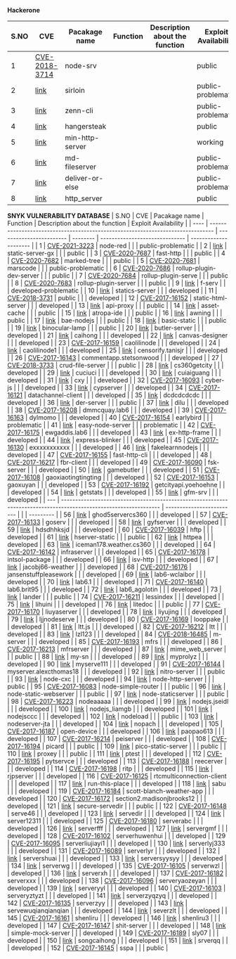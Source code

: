 **Hackerone**

| S.NO | CVE                                                                           | Pacakage name   | Function | Description about the function | Exploit Availability |
| ---- | ----------------------------------------------------------------------------- | --------------- | -------- | ------------------------------ | -------------------- |
| 1    | [CVE-2018-3714](https://cve.mitre.org/cgi-bin/cvename.cgi?name=CVE-2018-3714) | node-srv        |          |                                | public               |
| 2    | [link](https://hackerone.com/reports/790623)                                  | sirloin         |          |                                | public-problematic   |
| 3    | [link](https://hackerone.com/reports/993975)                                  | zenn-cli        |          |                                | public-problematic   |
| 4    | [link](https://hackerone.com/reports/790873)                                  | hangersteak     |          |                                | public               |
| 5    | [link](https://hackerone.com/reports/569891)                                  | min-http-server |          |                                | working              |
| 6    | [link](https://hackerone.com/reports/509697)                                  | md-fileserver   |          |                                | public-problematic   |
| 7    | [link](https://hackerone.com/reports/507310)                                  | deliver-or-else |          |                                | public-problematic   |
| 8    | [link](https://hackerone.com/reports/692262)                                  | http\_server    |          |                                | public               |


**SNYK VULNERABILITY DATABASE**
| S.NO | CVE                                                                             | Pacakage name            | Function | Description about the function | Exploit Availability  |
| ---- | ------------------------------------------------------------------------------- | ------------------------ | -------- | ------------------------------ | --------------------- |
| 1    | [CVE-2021-3223](https://cve.mitre.org/cgi-bin/cvename.cgi?name=CVE-2021-3223)   | node-red                 |          |                                | public-problematic    |
| 2    | [link](https://snyk.io/vuln/SNYK-JS-STATICSERVERGX-609517)                      | static-server-gx         |          |                                | public                |
| 3    | [CVE-2020-7687](https://cve.mitre.org/cgi-bin/cvename.cgi?name=CVE-2020-7687)   | fast-http                |          |                                | public                |
| 4    | [CVE-2020-7682](https://cve.mitre.org/cgi-bin/cvename.cgi?name=CVE-2020-7682)   | marked-tree              |          |                                | public                |
| 5    | [CVE-2020-7681](https://cve.mitre.org/cgi-bin/cvename.cgi?name=CVE-2020-7681)   | marscode                 |          |                                | public-problematic    |
| 6    | [CVE-2020-7686](https://cve.mitre.org/cgi-bin/cvename.cgi?name=CVE-2020-7686)   | rollup-plugin-dev-server |          |                                | public                |
| 7    | [CVE-2020-7684](https://cve.mitre.org/cgi-bin/cvename.cgi?name=CVE-2020-7684)   | rollup-plugin-serve      |          |                                | public                |
| 8    | [CVE-2020-7683](https://cve.mitre.org/cgi-bin/cvename.cgi?name=CVE-2020-7683)   | rollup-plugin-server     |          |                                | public                |
| 9    | [link](https://snyk.io/vuln/SNYK-JS-FSERV-480393)                               | f-serv                   |          |                                | developed-problematic |
| 10   | [link](https://snyk.io/vuln/SNYK-JS-STATICSSERVER-174119)                       | statics-server           |          |                                | developed             |
| 11   | [CVE-2018-3731](https://cve.mitre.org/cgi-bin/cvename.cgi?name=CVE-2018-3731)   | public                   |          |                                | developed             |
| 12   | [CVE-2017-16152](https://cve.mitre.org/cgi-bin/cvename.cgi?name=CVE-2017-16152) | static-html-server       |          |                                | developed             |
| 13   | [link](https://snyk.io/vuln/npm:api-proxy:20180226)                             | api-proxy                |          |                                | public                |
| 14   | [link](https://snyk.io/vuln/npm:asset-cache:20180226)                           | asset-cache              |          |                                | public                |
| 15   | [link](https://snyk.io/vuln/npm:atropa-ide:20180226)                            | atropa-ide               |          |                                | public                |
| 16   | [link](https://snyk.io/vuln/npm:awning:20180226)                                | awning                   |          |                                | public                |
| 17 | [link](https://snyk.io/vuln/npm:bae-nodejs:20180226)                                                        | bae-nodejs             |  |  | public      |
| 18 | [link](https://snyk.io/vuln/npm:basic-static:20180226)                                                      | basic-static           |  |  | public      |
| 19 | [link](https://github.com/JacksonGL/NPM-Vuln-PoC/blob/master/directory-traversal/binocular-lamp/test.js)    | binocular-lamp         |  |  | public      |
| 20 | [link](https://snyk.io/vuln/npm:butler-server:20180226)                                                     | butler-server          |  |  | developed   |
| 21 | [link](https://snyk.io/vuln/npm:caihong:20180226)                                                           | caihong                |  |  | developed   |
| 22 | [link](https://snyk.io/vuln/npm:canvas-designer:20180226)                                                   | canvas-designer        |  |  | developed   |
| 23 | [CVE-2017-16159](https://cve.mitre.org/cgi-bin/cvename.cgi?name=CVE-2017-16159)                             | caolilinode            |  |  | developed   |
| 24 | [link](https://snyk.io/vuln/npm:caolilinode1:20180226)                                                      | caolilinode1           |  |  | developed   |
| 25 | [link](https://github.com/JacksonGL/NPM-Vuln-PoC/blob/master/directory-traversal/censorify.tanisjr/test.js) | censorify.tanisjr      |  |  | developed   |
| 26 | [CVE-2017-16143](https://cve.mitre.org/cgi-bin/cvename.cgi?name=CVE-2017-16143)                             | commentapp.stetsonwood |  |  | developed   |
| 27 | [CVE-2018-3733](https://cve.mitre.org/cgi-bin/cvename.cgi?name=CVE-2018-3733)                               | crud-file-server       |  |  | public      |
| 28 | [link](https://snyk.io/vuln/npm:cs360getcity:20180306)                                                      | cs360getcity           |  |  | developed   |
| 29 | [link](https://github.com/advisories/GHSA-w3cg-6577-wx9f)                                                   | cuciuci                |  |  | developed   |
| 30 | [link](https://snyk.io/vuln/npm:cuiaiguang:20180226)                                                        | cuiaiguang             |  |  | developed   |
| 31 | [link](https://snyk.io/vuln/npm:cxy:20170730)                                                               | cxy                    |  |  | developed   |
| 32 | [CVE-2017-16093](https://cve.mitre.org/cgi-bin/cvename.cgi?name=CVE-2017-16093)                             | cyber-js               |  |  | developed   |
| 33 | [link](https://github.com/advisories/GHSA-m69q-pmxg-vqch)                                                   | cypserver              |  |  | developed   |
| 34 | [CVE-2017-16121](https://cve.mitre.org/cgi-bin/cvename.cgi?name=CVE-2017-16121)                             | datachannel-client     |  |  | developed   |
| 35 | [link](https://github.com/advisories/GHSA-8vmc-g99q-xj94)                                                   | dcdcdcdcdc             |  |  | developed   |
| 36 | [link](https://snyk.io/vuln/npm:der-server:20180226)                                                        | der-server             |  |  | public      |
| 37 | [link](https://snyk.io/vuln/npm:dilu:20180226)                                                              | dilu                   |  |  | developed   |
| 38 | [CVE-2017-16208](https://cve.mitre.org/cgi-bin/cvename.cgi?name=CVE-2017-16208)                             | dmmcquay.lab6          |  |  | developed   |
| 39 | [CVE-2017-16163](https://cve.mitre.org/cgi-bin/cvename.cgi?name=CVE-2017-16163)                             | dylmomo                |  |  | developed   |
| 40 | [CVE-2017-16154](https://cve.mitre.org/cgi-bin/cvename.cgi?name=CVE-2017-16154)                             | earlybird              |  |  | problematic |
| 41 | [link](https://github.com/JacksonGL/NPM-Vuln-PoC/blob/master/directory-traversal/easy-node-server/test.js)  | easy-node-server       |  |  | problematic |
| 42 | [CVE-2017-16175](https://cve.mitre.org/cgi-bin/cvename.cgi?name=CVE-2017-16175)                             | ewgaddis.lab6          |  |  | developed   |
| 43 | [link](https://snyk.io/vuln/npm:ex-http-frame:20180226)                                                     | ex-http-frame          |  |  | developed   |
| 44 | [link](https://snyk.io/vuln/npm:express-blinker:20180226)                                                   | express-blinker        |  |  | developed   |
| 45 | [CVE-2017-16130](https://cve.mitre.org/cgi-bin/cvename.cgi?name=CVE-2017-16130)                             | exxxxxxxxxxx           |  |  | developed   |
| 46 | [link](https://snyk.io/vuln/npm:fakelearnnodejs:20180226)                                                   | fakelearnnodejs        |  |  | developed   |
| 47 | [CVE-2017-16155](https://cve.mitre.org/cgi-bin/cvename.cgi?name=CVE-2017-16155)                             | fast-http-cli          |  |  | developed   |
| 48 | [CVE-2017-16217](https://cve.mitre.org/cgi-bin/cvename.cgi?name=CVE-2017-16217)                             | fbr-client             |  |  | developed   |
| 49 | [CVE-2017-16090](https://cve.mitre.org/cgi-bin/cvename.cgi?name=CVE-2017-16090)                             | fsk-server             |  |  | developed   |
| 50 | [link](https://snyk.io/vuln/npm:gamebutler:20180226)                                                        | gamebutler             |  |  | developed   |
| 51 | [CVE-2017-16108](https://cve.mitre.org/cgi-bin/cvename.cgi?name=CVE-2017-16108)                             | gaoxiaotingtingting    |  |  | developed   |
| 52 | [CVE-2017-16153](https://cve.mitre.org/cgi-bin/cvename.cgi?name=CVE-2017-16153)                             | gaoxuyan               |  |  | developed   |
| 53 | [CVE-2017-16192](https://cve.mitre.org/cgi-bin/cvename.cgi?name=CVE-2017-16192)                             | getcityapi.yoehoehne   |  |  | developed   |
| 54 | [link](https://github.com/JacksonGL/NPM-Vuln-PoC/tree/master/directory-traversal/getstats)                  | getstats               |  |  | developed   |
| 55  | [link](https://snyk.io/vuln/npm:gfm-srv:20180226)                                                                 | gfm-srv                   |  |  | developed |
| --- | ----------------------------------------------------------------------------------------------------------------- | ------------------------- |  |  | --------- |
| 56  | [link](https://github.com/JacksonGL/NPM-Vuln-PoC/blob/master/directory-traversal/ghod5servercs360/test.js)        | ghod5servercs360          |  |  | developed |
| 57  | [CVE-2017-16133](https://cve.mitre.org/cgi-bin/cvename.cgi?name=CVE-2017-16133)                                   | goserv                    |  |  | developed |
| 58  | [link](https://github.com/JacksonGL/NPM-Vuln-PoC/blob/master/directory-traversal/gyfserver/test.js)               | gyfserver                 |  |  | developed |
| 59  | [link](https://snyk.io/vuln/npm:hdsdhhksjd:20180315)                                                              | hdsdhhksjd                |  |  | developed |
| 60  | [CVE-2017-16039](https://cve.mitre.org/cgi-bin/cvename.cgi?name=CVE-2017-16039)                                   | hftp                      |  |  | developed |
| 61  | [link](https://snyk.io/vuln/npm:hserver-static:20180226)                                                          | hserver-static            |  |  | public    |
| 62  | [link](https://github.com/JacksonGL/NPM-Vuln-PoC/blob/master/directory-traversal/httpea/test.js)                  | httpea                    |  |  | developed |
| 63  | [link](https://github.com/JacksonGL/NPM-Vuln-PoC/blob/master/directory-traversal/iceman178.weather.cs360/test.js) | iceman178.weather.cs360   |  |  | developed |
| 64  | [CVE-2017-16142](https://cve.mitre.org/cgi-bin/cvename.cgi?name=CVE-2017-16142)                                   | infraserver               |  |  | developed |
| 65  | [CVE-2017-16178](https://cve.mitre.org/cgi-bin/cvename.cgi?name=CVE-2017-16178)                                   | intsol-package            |  |  | developed |
| 66  | [link](https://github.com/JacksonGL/NPM-Vuln-PoC/blob/master/directory-traversal/isv-http/test.js)                | isv-http                  |  |  | developed |
| 67  | [link](https://snyk.io/vuln/npm:jacobj66-weather:20180315)                                                        | jacobj66-weather          |  |  | developed |
| 68  | [CVE-2017-16176](https://cve.mitre.org/cgi-bin/cvename.cgi?name=CVE-2017-16176)                                   | jansenstuffpleasework     |  |  | developed |
| 69  | [link](https://snyk.io/vuln/npm:lab6-wclaibor:20180226)                                                           | lab6-wclaibor             |  |  | developed |
| 70  | [link](https://snyk.io/vuln/npm:lab6.1:20180226)                                                                  | lab6.1                    |  |  | developed |
| 71  | [CVE-2017-16140](https://cve.mitre.org/cgi-bin/cvename.cgi?name=CVE-2017-16140)                                   | lab6.brit95               |  |  | developed |
| 72  | [link](https://snyk.io/vuln/npm:lab6_agolotin:20180315)                                                           | lab6\_agolotin            |  |  | developed |
| 73  | [link](https://github.com/JacksonGL/NPM-Vuln-PoC/blob/master/directory-traversal/lander/test.js)                  | lander                    |  |  | public    |
| 74  | [CVE-2017-16211](https://cve.mitre.org/cgi-bin/cvename.cgi?name=CVE-2017-16211)                                   | lessindex                 |  |  | developed |
| 75  | [link](https://snyk.io/vuln/npm:lihuini:20170730)                                                                 | lihuini                   |  |  | developed |
| 76  | [link](https://snyk.io/vuln/npm:litedoc:20180226)                                                                 | litedoc                   |  |  | public    |
| 77  | [CVE-2017-16170](https://cve.mitre.org/cgi-bin/cvename.cgi?name=CVE-2017-16170)                                   | liuyaserver               |  |  | developed |
| 78  | [link](https://github.com/advisories/GHSA-m3j9-p4x2-97q6)                                                         | liyujing                  |  |  | developed |
| 79  | [link](https://snyk.io/vuln/npm:ljjnodeserve:20171006)                                                            | ljjnodeserve              |  |  | developed |
| 80  | [CVE-2017-16169](https://cve.mitre.org/cgi-bin/cvename.cgi?name=CVE-2017-16169)                                   | looppake                  |  |  | developed |
| 81  | [link](https://snyk.io/vuln/npm:ltt.js:20170503)                                                                  | ltt.js                    |  |  | developed |
| 82  | [CVE-2017-16212](https://cve.mitre.org/cgi-bin/cvename.cgi?name=CVE-2017-16212)                                   | ltt                       |  |  | developed |
| 83  | [link](https://github.com/JacksonGL/NPM-Vuln-PoC/blob/master/directory-traversal/lzl123/test.js)                  | lzl123                    |  |  | developed |
| 84  | [CVE-2018-16485](https://cve.mitre.org/cgi-bin/cvename.cgi?name=CVE-2018-16485)                                   | m-server                  |  |  | developed |
| 85  | [CVE-2017-16193](https://cve.mitre.org/cgi-bin/cvename.cgi?name=CVE-2017-16193)                                   | mfrs                      |  |  | developed |
| 86  | [CVE-2017-16213](https://cve.mitre.org/cgi-bin/cvename.cgi?name=CVE-2017-16213)                                   | mfrserver                 |  |  | developed |
| 87  | [link](https://snyk.io/vuln/npm:mime_web_server:20180226)                                                         | mime\_web\_server         |  |  | public    |
| 88  | [link](https://snyk.io/vuln/npm:my-sn:20180226)                                                                   | my-sn                     |  |  | developed |
| 89  | [link](https://github.com/JacksonGL/NPM-Vuln-PoC/blob/master/directory-traversal/myprolyz/test.js)                | myprolyz                  |  |  | developed |
| 90  | [link](https://github.com/JacksonGL/NPM-Vuln-PoC/blob/master/directory-traversal/myserve111/test.js)              | myserve111                |  |  | developed |
| 91  | [CVE-2017-16144](https://cve.mitre.org/cgi-bin/cvename.cgi?name=CVE-2017-16144)                                   | myserver.alexcthomas18    |  |  | developed |
| 92  | [link](https://snyk.io/vuln/npm:nitro-server:20180226)                                                            | nitro-server              |  |  | public    |
| 93  | [link](https://snyk.io/vuln/npm:node-cxc:20180226)                                                                | node-cxc                  |  |  | developed |
| 94  | [link](https://snyk.io/vuln/npm:node-http-server:20180226)                                                        | node-http-server          |  |  | public    |
| 95  | [CVE-2017-16083](https://cve.mitre.org/cgi-bin/cvename.cgi?name=CVE-2017-16083)                                   | node-simple-router        |  |  | public    |
| 96  | [link](https://github.com/JacksonGL/NPM-Vuln-PoC/blob/master/directory-traversal/node-static-webserver/test.js)   | node-static-webserver     |  |  | public    |
| 97  | [link](https://github.com/JacksonGL/NPM-Vuln-PoC/blob/master/directory-traversal/node-staticserver/test.js)       | node-staticserver         |  |  | public    |
| 98  | [CVE-2017-16223](https://cve.mitre.org/cgi-bin/cvename.cgi?name=CVE-2017-16223)                                   | nodeaaaaa                 |  |  | developed |
| 99  | [link](https://snyk.io/vuln/npm:nodejs.jseidl:20170910)                                                           | nodejs.jseidl             |  |  | developed |
| 100 | [link](https://snyk.io/vuln/npm:nodejs_liamgb:20180315)                                                           | nodejs\_liamgb            |  |  | developed |
| 101 | [link](https://github.com/JacksonGL/NPM-Vuln-PoC/blob/master/directory-traversal/nodejsccc/test.js)               | nodejsccc                 |  |  | developed |
| 102 | [link](https://github.com/JacksonGL/NPM-Vuln-PoC/blob/master/directory-traversal/nodeload/test.js)                | nodeload                  |  |  | public    |
| 103 | [link](https://snyk.io/vuln/npm:nodeserver-jta:20171006)                                                          | nodeserver-jta            |  |  | developed |
| 104 | [link](https://snyk.io/vuln/npm:nopach:20170910)                                                                  | nopach                    |  |  | developed |
| 105 | [CVE-2017-16187](https://cve.mitre.org/cgi-bin/cvename.cgi?name=CVE-2017-16187)                                   | open-device               |  |  | developed |
| 106 | [link](https://github.com/JacksonGL/NPM-Vuln-PoC/blob/master/directory-traversal/paopao613/test.js)               | paopao613                 |  |  | developed |
| 107 | [CVE-2017-16214](https://cve.mitre.org/cgi-bin/cvename.cgi?name=CVE-2017-16214)                                   | peiserver                 |  |  | developed |
| 108 | [CVE-2017-16194](https://cve.mitre.org/cgi-bin/cvename.cgi?name=CVE-2017-16194)                                   | picard                    |  |  | public    |
| 109 | [link](https://snyk.io/vuln/npm:pico-static-server:20180226)                                                      | pico-static-server        |  |  | public    |
| 110 | [link](https://github.com/JacksonGL/NPM-Vuln-PoC/blob/master/directory-traversal/proxey/test.js)                  | proxey                    |  |  | public    |
| 111 | [link](https://snyk.io/vuln/npm:ptest:20180226)                                                                   | ptest                     |  |  | developed |
| 112 | [CVE-2017-16195](https://cve.mitre.org/cgi-bin/cvename.cgi?name=CVE-2017-16195)                                   | pytservce                 |  |  | developed |
| 113 | [CVE-2017-16188](https://cve.mitre.org/cgi-bin/cvename.cgi?name=CVE-2017-16188)                                   | reecerver                 |  |  | developed |
| 114 | [CVE-2017-16198](https://cve.mitre.org/cgi-bin/cvename.cgi?name=CVE-2017-16198)                                   | ritp                      |  |  | developed |
| 115 | [link](https://snyk.io/vuln/npm:rjpserver:20180315)                                                               | rjpserver                 |  |  | developed |
| 116 | [CVE-2017-16125](https://cve.mitre.org/cgi-bin/cvename.cgi?name=CVE-2017-16125)                                   | rtcmulticonnection-client |  |  | developed |
| 117 | [link](https://snyk.io/vuln/npm:run-this-place:20170508)                                                          | run-this-place            |  |  | developed |
| 118 | [link](https://snyk.io/vuln/npm:sabu:20180226)                                                                    | sabu                      |  |  | developed |
| 119 | [CVE-2017-16184](https://cve.mitre.org/cgi-bin/cvename.cgi?name=CVE-2017-16184)                                   | scott-blanch-weather-app  |  |  | developed |
| 120 | [CVE-2017-16172](https://cve.mitre.org/cgi-bin/cvename.cgi?name=CVE-2017-16172)                                   | section2.madisonjbrooks12 |  |  | developed |
| 121 | [link](https://snyk.io/vuln/npm:secure-servedir:20180226)                                                         | secure-servedir           |  |  | public    |
| 122 | [CVE-2017-16148](https://cve.mitre.org/cgi-bin/cvename.cgi?name=CVE-2017-16148)                                   | serve46                   |  |  | developed |
| 123 | [link](https://snyk.io/vuln/npm:servedir:20180226)                                                                | servedir                  |  |  | developed |
| 124 | [link](https://github.com/JacksonGL/NPM-Vuln-PoC/blob/master/directory-traversal/server12311/test.js)             | server12311               |  |  | developed |
| 125 | [CVE-2017-16180](https://cve.mitre.org/cgi-bin/cvename.cgi?name=CVE-2017-16180)                                   | serverabc                 |  |  | developed |
| 126 | [link](https://snyk.io/vuln/npm:serverfff:20180306)                                                               | serverfff                 |  |  | developed |
| 127 | [link](https://snyk.io/vuln/npm:servergmf:20170730)                                                               | servergmf                 |  |  | developed |
| 128 | [CVE-2017-16102](https://cve.mitre.org/cgi-bin/cvename.cgi?name=CVE-2017-16102)                                   | serverhuwenhui            |  |  | developed |
| 129 | [CVE-2017-16095](https://cve.mitre.org/cgi-bin/cvename.cgi?name=CVE-2017-16095)                                   | serverliujiayi1           |  |  | developed |
| 130 | [link](https://snyk.io/vuln/npm:serverlyj333:20180315)                                                            | serverlyj333              |  |  | developed |
| 131 | [CVE-2017-16089](https://cve.mitre.org/cgi-bin/cvename.cgi?name=CVE-2017-16089)                                   | serverlyr                 |  |  | developed |
| 132 | [link](https://github.com/JacksonGL/NPM-Vuln-PoC/blob/master/directory-traversal/servershuai/test.js)             | servershuai               |  |  | developed |
| 133 | [link](https://snyk.io/vuln/npm:serversyysyy:20180315)                                                            | serversyysyy              |  |  | developed |
| 134 | [link](https://github.com/JacksonGL/NPM-Vuln-PoC/blob/master/directory-traversal/serverwg/test.js)                | serverwg                  |  |  | developed |
| 135 | [CVE-2017-16105](https://cve.mitre.org/cgi-bin/cvename.cgi?name=CVE-2017-16105)                                   | serverwzl                 |  |  | developed |
| 136 | [link](https://snyk.io/vuln/npm:serverxh:20180226)                                                                | serverxh                  |  |  | developed |
| 137 | [CVE-2017-16182](https://cve.mitre.org/cgi-bin/cvename.cgi?name=CVE-2017-16182)                                   | serverxxx                 |  |  | developed |
| 138 | [CVE-2017-16096](https://cve.mitre.org/cgi-bin/cvename.cgi?name=CVE-2017-16096)                                   | serveryaozeyan            |  |  | developed |
| 139 | [link](https://github.com/JacksonGL/NPM-Vuln-PoC/blob/master/directory-traversal/serveryyl/test.js)               | serveryyl                 |  |  | developed |
| 140 | [CVE-2017-16103](https://cve.mitre.org/cgi-bin/cvename.cgi?name=CVE-2017-16103)                                   | serveryztyzt              |  |  | developed |
| 141 | [link](https://snyk.io/vuln/npm:serverzyqzyq:20180315)                                                            | serverzyqzyq              |  |  | developed |
| 142 | [CVE-2017-16135](https://cve.mitre.org/cgi-bin/cvename.cgi?name=CVE-2017-16135)                                   | serverzyy                 |  |  | developed |
| 143 | [link](https://snyk.io/vuln/npm:servewuqianqianqian:20180306)                                                     | servewuqianqianqian       |  |  | developed |
| 144 | [link](https://snyk.io/vuln/npm:severzlt:20171006)                                                                | severzlt                  |  |  | developed |
| 145 | [CVE-2017-16161](https://cve.mitre.org/cgi-bin/cvename.cgi?name=CVE-2017-16161)                                   | shenliru                  |  |  | developed |
| 146 | [link](https://github.com/JacksonGL/NPM-Vuln-PoC/blob/master/directory-traversal/shenliru3/test.js)               | shenliru3                 |  |  | developed |
| 147 | [CVE-2017-16147](https://cve.mitre.org/cgi-bin/cvename.cgi?name=CVE-2017-16147)                                   | shit-server               |  |  | developed |
| 148 | [link](https://snyk.io/vuln/npm:simple-mock-server:20180226)                                                      | simple-mock-server        |  |  | developed |
| 149 | [CVE-2017-16189](https://cve.mitre.org/cgi-bin/cvename.cgi?name=CVE-2017-16189)                                   | sly07                     |  |  | developed |
| 150 | [link](https://github.com/JacksonGL/NPM-Vuln-PoC/blob/master/directory-traversal/songcaihong/test.js)             | songcaihong               |  |  | developed |
| 151 | [link](https://snyk.io/vuln/npm:srverqq:20170730)                                                                 | srverqq                   |  |  | developed |
| 152 | [CVE-2017-16145](https://cve.mitre.org/cgi-bin/cvename.cgi?name=CVE-2017-16145)                                   | sspa                      |  |  | public    |